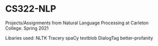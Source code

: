 # CS322-NLP
Projects/Assignments from Natural Language Processing at Carleton College. Spring 2021

Libaries used:
NLTK
Tracery
spaCy
textblob
DialogTag
better-profanity
